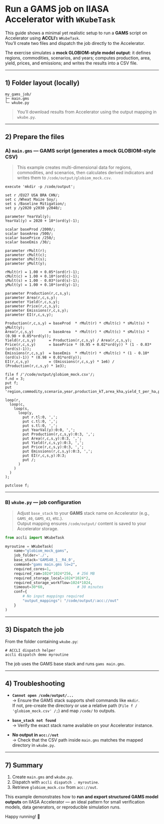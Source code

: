 # Run a **GAMS** job on IIASA Accelerator with `WKubeTask`

This guide shows a minimal yet realistic setup to run a **GAMS** script on Accelerator using **ACCLI**’s `WKubeTask`.  
You’ll create two files and dispatch the job directly to the Accelerator.

The exercise simulates a **mock GLOBIOM-style model output**: it defines regions, commodities, scenarios, and years; computes production, area, yield, prices, and emissions; and writes the results into a CSV file.

---

## 1) Folder layout (locally)

```
my_gams_job/
├─ main.gms
└─ wkube.py
```

> You’ll download results from Accelerator using the output mapping in `wkube.py`.

---

## 2) Prepare the files

### A) `main.gms` — GAMS script (generates a mock GLOBIOM-style CSV)

> This example creates multi-dimensional data for regions, commodities, and scenarios, then calculates derived indicators and writes them to `/code/output/globiom_mock.csv`.

```gams
execute 'mkdir -p /code/output';

set r /EU27 USA BRA CHN/;
set c /Wheat Maize Soy/;
set s /Baseline Mitigation/;
set y /y2020 y2030 y2040/;

parameter YearVal(y);
YearVal(y) = 2020 + 10*(ord(y)-1);

scalar baseProd /2000/;
scalar baseArea /500/;
scalar basePrice /250/;
scalar baseEmis /30/;

parameter rMult(r);
parameter cMult(c);
parameter sMult(s);
parameter yMult(y);

rMult(r) = 1.00 + 0.05*(ord(r)-1);
cMult(c) = 1.00 + 0.10*(ord(c)-1);
sMult(s) = 1.00 - 0.03*(ord(s)-1);
yMult(y) = 1.00 + 0.10*(ord(y)-1);

parameter Production(r,c,s,y);
parameter Area(r,c,s,y);
parameter Yield(r,c,s,y);
parameter Price(r,c,s,y);
parameter Emissions(r,c,s,y);
parameter EI(r,c,s,y);

Production(r,c,s,y) = baseProd  * rMult(r) * cMult(c) * sMult(s) * yMult(y);
Area(r,c,s,y)       = baseArea  * rMult(r) * cMult(c) * sMult(s) * (0.90 + 0.05*ord(y));
Yield(r,c,s,y)      = Production(r,c,s,y) / Area(r,c,s,y);
Price(r,c,s,y)      = basePrice * (0.95 + 0.02*ord(y)) * (1 - 0.03*(ord(s)-1));
Emissions(r,c,s,y)  = baseEmis  * rMult(r) * cMult(c) * (1 - 0.10*(ord(s)-1)) * (0.98 + 0.01*ord(y));
EI(r,c,s,y)         = (Emissions(r,c,s,y) * 1e6) / (Production(r,c,s,y) * 1e3);

file f /'/code/output/globiom_mock.csv'/;
f.nd = 3;
put f;
put 'region,commodity,scenario,year,production_kT,area_kha,yield_t_per_ha,price_USD_per_t,emissions_MtCO2e,emiss_intensity_tCO2e_per_t'/;

loop(r,
  loop(c,
    loop(s,
      loop(y,
        put r.tl:0, ',';
        put c.tl:0, ',';
        put s.tl:0, ',';
        put YearVal(y):0:0, ',';
        put Production(r,c,s,y):0:3, ',';
        put Area(r,c,s,y):0:3, ',';
        put Yield(r,c,s,y):0:3, ',';
        put Price(r,c,s,y):0:3, ',';
        put Emissions(r,c,s,y):0:3, ',';
        put EI(r,c,s,y):0:3;
        put /;
      )
    )
  )
);

putclose f;
```

---

### B) `wkube.py` — job configuration

> Adjust `base_stack` to your **GAMS** stack name on Accelerator (e.g., `GAMS_40`, `GAMS_43`, etc.).  
> Output mapping ensures `/code/output/` content is saved to your Accelerator storage.

```python
from accli import WKubeTask

myroutine = WKubeTask(
    name="globiom_mock_gams",
    job_folder='./',
    base_stack='GAMS40_1__R4_0',          
    command="gams main.gms lo=2",
    required_cores=1,
    required_ram=1024*1024*256,  # 256 MB
    required_storage_local=1024*1024*2,
    required_storage_workflow=1024*1024,
    timeout=30*60,               # 30 minutes
    conf={
        # No input mappings required
        "output_mappings": "/code/output/:acc://out"
    }
)
```

---

## 3) Dispatch the job

From the folder containing `wkube.py`:
```
# ACCLI dispatch helper
accli dispatch demo myroutine

```

The job uses the GAMS base stack and runs `gams main.gms`.

---

## 4) Troubleshooting

- **`Cannot open /code/output/...`**  
  → Ensure the GAMS stack supports shell commands like `mkdir`.  
  If not, pre-create the directory or use a relative path (`File f / 'globiom_mock.csv' /;`) and map `/code/` to outputs.

- **`base_stack not found`**  
  → Verify the exact stack name available on your Accelerator instance.

- **No output in `acc://out`**  
  → Check that the CSV path inside `main.gms` matches the mapped directory in `wkube.py`.

---

## 7) Summary

1. Create `main.gms` and `wkube.py`.  
2. Dispatch with `accli dispatch . myroutine`.  
3. Retrieve `globiom_mock.csv` from `acc://out`.  

This example demonstrates how to **run and export structured GAMS model outputs** on IIASA Accelerator — an ideal pattern for small verification models, data generators, or reproducible simulation runs. 

Happy running! 🚀
